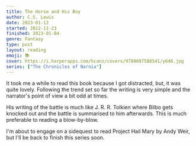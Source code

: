 ```yaml
---
title: The Horse and His Boy
author: C.S. Lewis
date: 2023-01-12
started: 2022-11-23
finished: 2023-01-04
genre: Fantasy
type: post
layout: reading
emoji: 📚
cover: https://i.harperapps.com/hcanz/covers/9780007588541/y648.jpg
series: ["The Chronicles of Narnia"]
---
```


It took me a while to read this book because I got distracted, but, it was quite lovely. Following the trend set so far the writing is very simple and the narrator's point of view a bit odd at times.

His writing of the battle is much like J. R. R. Tolkien where Bilbo gets knocked out and the battle is summarised to him afterwards. This is much preferable to reading a blow-by-blow.

I'm about to engage on a sidequest to read Project Hail Mary by Andy Weir, but I'll be back to finish this series soon.
